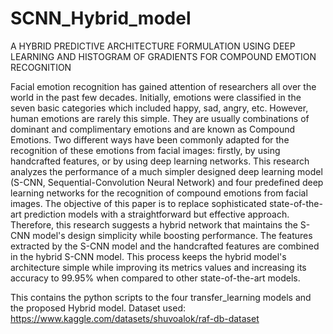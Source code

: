 # SCNN_Hybrid_model
A HYBRID PREDICTIVE ARCHITECTURE FORMULATION USING DEEP LEARNING AND HISTOGRAM OF GRADIENTS FOR COMPOUND EMOTION RECOGNITION

Facial emotion recognition has gained attention of researchers all over the world in the past few decades. Initially, emotions were classified in the seven basic categories which included happy, sad, angry, etc. However, human emotions are rarely this simple. They are usually combinations of dominant and complimentary emotions and are known as Compound Emotions. Two different ways have been commonly adapted for the recognition of these emotions from facial images: firstly, by using handcrafted features, or by using deep learning networks. This research analyzes the performance of a much simpler designed deep learning model (S-CNN, Sequential-Convolution Neural Network) and four predefined deep learning networks for the recognition of compound emotions from facial images. The objective of this paper is to replace sophisticated state-of-the-art prediction models with a straightforward but effective approach. Therefore, this research suggests a hybrid network that maintains the S-CNN model's design simplicity while boosting performance. The features extracted by the S-CNN model and the handcrafted features are combined in the hybrid S-CNN model. This process keeps the hybrid model's architecture simple while improving its metrics values and increasing its accuracy to 99.95% when compared to other state-of-the-art models.   

This contains the python scripts to the four transfer_learning models and the proposed Hybrid model.
Dataset used: https://www.kaggle.com/datasets/shuvoalok/raf-db-dataset

